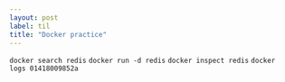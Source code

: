 ```yaml
---
layout: post
label: til
title: "Docker practice"
---
```


`docker search redis`
`docker run -d redis`
`docker inspect redis`
`docker logs 01418009852a`

